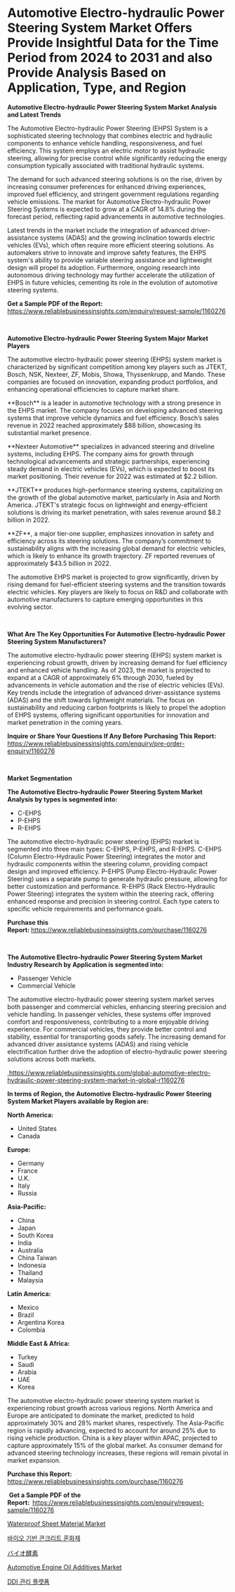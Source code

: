 <p><h1>Automotive Electro-hydraulic Power Steering System Market Offers Provide Insightful Data for the Time Period from 2024 to 2031 and also Provide Analysis Based on Application, Type, and Region</h1></p><p><strong>Automotive Electro-hydraulic Power Steering System Market Analysis and Latest Trends</strong></p>
<p><p>The Automotive Electro-hydraulic Power Steering (EHPS) System is a sophisticated steering technology that combines electric and hydraulic components to enhance vehicle handling, responsiveness, and fuel efficiency. This system employs an electric motor to assist hydraulic steering, allowing for precise control while significantly reducing the energy consumption typically associated with traditional hydraulic systems. </p><p>The demand for such advanced steering solutions is on the rise, driven by increasing consumer preferences for enhanced driving experiences, improved fuel efficiency, and stringent government regulations regarding vehicle emissions. The market for Automotive Electro-hydraulic Power Steering Systems is expected to grow at a CAGR of 14.8% during the forecast period, reflecting rapid advancements in automotive technologies.</p><p>Latest trends in the market include the integration of advanced driver-assistance systems (ADAS) and the growing inclination towards electric vehicles (EVs), which often require more efficient steering solutions. As automakers strive to innovate and improve safety features, the EHPS system's ability to provide variable steering assistance and lightweight design will propel its adoption. Furthermore, ongoing research into autonomous driving technology may further accelerate the utilization of EHPS in future vehicles, cementing its role in the evolution of automotive steering systems.</p></p>
<p><strong>Get a Sample PDF of the Report:&nbsp;</strong> <a href="https://www.reliablebusinessinsights.com/enquiry/request-sample/1160276">https://www.reliablebusinessinsights.com/enquiry/request-sample/1160276</a></p>
<p>&nbsp;</p>
<p><strong>Automotive Electro-hydraulic Power Steering System Major Market Players</strong></p>
<p><p>The automotive electro-hydraulic power steering (EHPS) system market is characterized by significant competition among key players such as JTEKT, Bosch, NSK, Nexteer, ZF, Mobis, Showa, Thyssenkrupp, and Mando. These companies are focused on innovation, expanding product portfolios, and enhancing operational efficiencies to capture market share.</p><p>**Bosch** is a leader in automotive technology with a strong presence in the EHPS market. The company focuses on developing advanced steering systems that improve vehicle dynamics and fuel efficiency. Bosch’s sales revenue in 2022 reached approximately $88 billion, showcasing its substantial market presence.</p><p>**Nexteer Automotive** specializes in advanced steering and driveline systems, including EHPS. The company aims for growth through technological advancements and strategic partnerships, experiencing steady demand in electric vehicles (EVs), which is expected to boost its market positioning. Their revenue for 2022 was estimated at $2.2 billion.</p><p>**JTEKT** produces high-performance steering systems, capitalizing on the growth of the global automotive market, particularly in Asia and North America. JTEKT's strategic focus on lightweight and energy-efficient solutions is driving its market penetration, with sales revenue around $8.2 billion in 2022.</p><p>**ZF**, a major tier-one supplier, emphasizes innovation in safety and efficiency across its steering solutions. The company’s commitment to sustainability aligns with the increasing global demand for electric vehicles, which is likely to enhance its growth trajectory. ZF reported revenues of approximately $43.5 billion in 2022.</p><p>The automotive EHPS market is projected to grow significantly, driven by rising demand for fuel-efficient steering systems and the transition towards electric vehicles. Key players are likely to focus on R&D and collaborate with automotive manufacturers to capture emerging opportunities in this evolving sector.</p></p>
<p>&nbsp;</p>
<p><strong>What Are The Key Opportunities For Automotive Electro-hydraulic Power Steering System Manufacturers?</strong></p>
<p><p>The automotive electro-hydraulic power steering (EHPS) system market is experiencing robust growth, driven by increasing demand for fuel efficiency and enhanced vehicle handling. As of 2023, the market is projected to expand at a CAGR of approximately 6% through 2030, fueled by advancements in vehicle automation and the rise of electric vehicles (EVs). Key trends include the integration of advanced driver-assistance systems (ADAS) and the shift towards lightweight materials. The focus on sustainability and reducing carbon footprints is likely to propel the adoption of EHPS systems, offering significant opportunities for innovation and market penetration in the coming years.</p></p>
<p><strong>Inquire or Share Your Questions If Any Before Purchasing This Report:</strong> <a href="https://www.reliablebusinessinsights.com/enquiry/pre-order-enquiry/1160276">https://www.reliablebusinessinsights.com/enquiry/pre-order-enquiry/1160276</a></p>
<p>&nbsp;</p>
<p><strong>Market Segmentation</strong></p>
<p><strong>The Automotive Electro-hydraulic Power Steering System Market Analysis by types is segmented into:</strong></p>
<p><ul><li>C-EHPS</li><li>P-EHPS</li><li>R-EHPS</li></ul></p>
<p><p>The automotive electro-hydraulic power steering (EHPS) market is segmented into three main types: C-EHPS, P-EHPS, and R-EHPS. C-EHPS (Column Electro-Hydraulic Power Steering) integrates the motor and hydraulic components within the steering column, providing compact design and improved efficiency. P-EHPS (Pump Electro-Hydraulic Power Steering) uses a separate pump to generate hydraulic pressure, allowing for better customization and performance. R-EHPS (Rack Electro-Hydraulic Power Steering) integrates the system within the steering rack, offering enhanced response and precision in steering control. Each type caters to specific vehicle requirements and performance goals.</p></p>
<p><strong>Purchase this Report:&nbsp;</strong><a href="https://www.reliablebusinessinsights.com/purchase/1160276">https://www.reliablebusinessinsights.com/purchase/1160276</a></p>
<p>&nbsp;</p>
<p><strong>The Automotive Electro-hydraulic Power Steering System Market Industry Research by Application is segmented into:</strong></p>
<p><ul><li>Passenger Vehicle</li><li>Commercial Vehicle</li></ul></p>
<p><p>The automotive electro-hydraulic power steering system market serves both passenger and commercial vehicles, enhancing steering precision and vehicle handling. In passenger vehicles, these systems offer improved comfort and responsiveness, contributing to a more enjoyable driving experience. For commercial vehicles, they provide better control and stability, essential for transporting goods safely. The increasing demand for advanced driver assistance systems (ADAS) and rising vehicle electrification further drive the adoption of electro-hydraulic power steering solutions across both markets.</p></p>
<p><a href="https://www.reliablebusinessinsights.com/global-automotive-electro-hydraulic-power-steering-system-market-in-global-r1160276">&nbsp;https://www.reliablebusinessinsights.com/global-automotive-electro-hydraulic-power-steering-system-market-in-global-r1160276</a></p>
<p><strong>In terms of Region, the Automotive Electro-hydraulic Power Steering System Market Players available by Region are:</strong></p>
<p>
    <p> <strong> North America: </strong>
        <ul>
            <li>United States</li>
            <li>Canada</li>
        </ul>
        </p> 
    <p> <strong> Europe: </strong>
        <ul>
            <li>Germany</li>
            <li>France</li>
            <li>U.K.</li>
            <li>Italy</li>
            <li>Russia</li>
        </ul>
        </p> 
    <p> <strong> Asia-Pacific: </strong>
        <ul>
            <li>China</li>
            <li>Japan</li>
            <li>South Korea</li>
            <li>India</li>
            <li>Australia</li>
            <li>China Taiwan</li>
            <li>Indonesia</li>
            <li>Thailand</li>
            <li>Malaysia</li>
        </ul>
        </p> 
    <p> <strong> Latin America: </strong>
        <ul>
            <li>Mexico</li>
            <li>Brazil</li>
            <li>Argentina Korea</li>
            <li>Colombia</li>
        </ul>
        </p> 
    <p> <strong> Middle East & Africa: </strong>
        <ul>
            <li>Turkey</li>
            <li>Saudi</li>
            <li>Arabia</li>
            <li>UAE</li>
            <li>Korea</li>
        </ul>
    </p>
    </p>
<p><p>The automotive electro-hydraulic power steering system market is experiencing robust growth across various regions. North America and Europe are anticipated to dominate the market, predicted to hold approximately 30% and 28% market shares, respectively. The Asia-Pacific region is rapidly advancing, expected to account for around 25% due to rising vehicle production. China is a key player within APAC, projected to capture approximately 15% of the global market. As consumer demand for advanced steering technology increases, these regions will remain pivotal in market expansion.</p></p>
<p><strong>Purchase this Report: </strong><a href="https://www.reliablebusinessinsights.com/purchase/1160276">https://www.reliablebusinessinsights.com/purchase/1160276</a></p>
<p>&nbsp;<strong>Get a Sample PDF of the Report:&nbsp;&nbsp;</strong><a href="https://www.reliablebusinessinsights.com/enquiry/request-sample/1160276">https://www.reliablebusinessinsights.com/enquiry/request-sample/1160276</a></p>
<p><strong></strong></p>
<p><p><a href="https://www.linkedin.com/pulse/global-market-pulse-trends-growth-analysis-waterproof-u339c?trackingId=sIIVEYoJTzmoOuZbwh6meg%3D%3D">Waterproof Sheet Material Market</a></p><p><a href="https://medium.com/@czbtzkwc9/%EC%84%B8%EA%B3%84-bio-based-concrete-admixtures-market-%EC%9D%80-2024%EC%97%90%EC%84%9C-2031%EB%A1%9C-%EC%97%B0%ED%8F%89%EA%B7%A0-%EC%A6%9D%EA%B0%80%EC%9C%A8%EC%9D%84-%EB%B3%B4%EC%9D%BC-%EA%B2%83%EC%9C%BC%EB%A1%9C-%EC%98%88%EC%83%81%EB%90%A9%EB%8B%88%EB%8B%A4-2269cfa8dc9d">바이오 기반 콘크리트 혼화제</a></p><p><a href="https://medium.com/@tatumkoelpin2017/%E3%83%90%E3%82%A4%E3%82%AA%E9%85%B5%E7%B4%A0%E5%B8%82%E5%A0%B4%E3%81%AB%E3%81%8A%E3%81%91%E3%82%8B%E5%B8%82%E5%A0%B4%E5%8B%95%E5%90%91%E3%81%AE%E6%8E%A8%E9%80%B2%E8%A6%81%E5%9B%A0-2031%E5%B9%B4%E3%81%BE%E3%81%A7%E3%81%AE%E5%B8%82%E5%A0%B4%E3%83%88%E3%83%AC%E3%83%B3%E3%83%89%E3%81%A8%E5%B0%86%E6%9D%A5%E4%BA%88%E6%B8%AC-728d4f72d6b9">バイオ酵素</a></p><p><a href="https://issuu.com/reportprime-2/docs/automotive-engine-oil-additives-mar_58bc8b553ee19b">Automotive Engine Oil Additives Market</a></p><p><a href="https://medium.com/@czbtzkwc9/%EC%84%B8%EA%B3%84-ddi-management-platform-market-%EC%9D%80-2024%EC%97%90%EC%84%9C-2031%EB%A1%9C-%EC%97%B0%ED%8F%89%EA%B7%A0-%EC%A6%9D%EA%B0%80%EC%9C%A8%EC%9D%84-%EB%B3%B4%EC%9D%BC-%EA%B2%83%EC%9C%BC%EB%A1%9C-%EC%98%88%EC%83%81%EB%90%A9%EB%8B%88%EB%8B%A4-c7a3e229c6c4">DDI 관리 플랫폼</a></p></p>